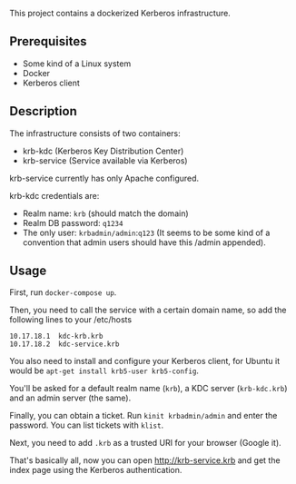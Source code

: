This project contains a dockerized Kerberos infrastructure.

Prerequisites
-
* Some kind of a Linux system
* Docker
* Kerberos client

Description
-
The infrastructure consists of two containers:
* krb-kdc (Kerberos Key Distribution Center)
* krb-service (Service available via Kerberos)

krb-service currently has only Apache configured.

krb-kdc credentials are:
* Realm name: `krb` (should match the domain)
* Realm DB password: `q1234`
* The only user: `krbadmin/admin`:`q123` (It seems to be some kind of a convention that admin users should have this /admin appended).

Usage
-

First, run `docker-compose up`.

Then, you need to call the service with a certain domain name, so add the following lines to your /etc/hosts
```
10.17.18.1  kdc-krb.krb
10.17.18.2  kdc-service.krb
```
You also need to install and configure your Kerberos client, for Ubuntu it would be `apt-get install krb5-user krb5-config`.

You'll be asked for a default realm name (`krb`), a KDC server (`krb-kdc.krb`) and an admin server (the same).

Finally, you can obtain a ticket. Run `kinit krbadmin/admin` and enter the password. You can list tickets with `klist`.

Next, you need to add `.krb` as a trusted URI for your browser (Google it).

That's basically all, now you can open http://krb-service.krb and get the index page using the Kerberos authentication.